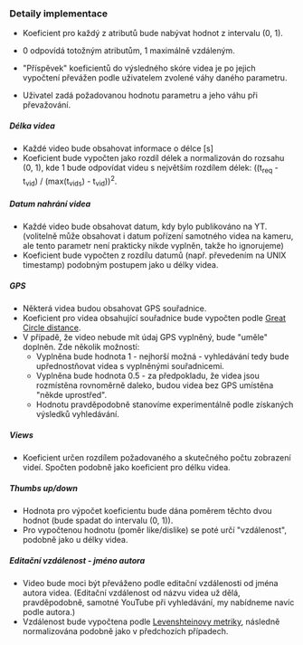 ### Detaily implementace
* Koeficient pro každý z atributů bude nabývat hodnot z intervalu (0, 1).

* 0 odpovídá totožným atributům, 1 maximálně vzdáleným.

* "Příspěvek" koeficientů do výsledného skóre videa je po jejich vypočtení převážen podle uživatelem zvolené váhy daného
parametru.

* Uživatel zadá požadovanou hodnotu parametru a jeho váhu při převažování.

##### Délka videa
* Každé video bude obsahovat informace o délce [s]
* Koeficient bude vypočten jako rozdíl délek a normalizován do rozsahu (0, 1), kde 1 bude odpovídat videu s největším
  rozdílem délek: ((t<sub>req</sub> - t<sub>vid</sub>) / (max(t<sub>vids</sub>) - t<sub>vid</sub>))<sup>2</sup>.
  
##### Datum nahrání videa
* Každé video bude obsahovat datum, kdy bylo publikováno na YT. (volitelně může obsahovat i datum pořízení samotného
  videa na kameru, ale tento parametr není prakticky nikde vyplněn, takže ho ignorujeme)
* Koeficient bude vypočten z rozdílu datumů (např. převedením na UNIX timestamp) podobným postupem jako u délky videa.

##### GPS
* Některá videa budou obsahovat GPS souřadnice.
* Koeficient pro videa obsahující souřadnice bude vypočten podle 
  [Great Circle distance](https://en.wikipedia.org/wiki/Great-circle_distance#Computational_formulas).
* V případě, že video nebude mít údaj GPS vyplněný, bude "uměle" doplněn. Zde několik možností: 
  * Vyplněna bude hodnota 1 - nejhorší možná - vyhledávání tedy bude upřednostňovat videa s vyplněnými souřadnicemi.
  * Vyplněna bude hodnota 0.5 - za předpokladu, že videa jsou rozmístěna rovnoměrně daleko, budou videa bez GPS
    umístěna "někde uprostřed".
  * Hodnotu pravděpodobně stanovíme experimentálně podle získaných výsledků vyhledávání.


##### Views
* Koeficient určen rozdílem požadovaného a skutečného počtu zobrazení videí. Spočten podobně jako koeficient pro délku 
  videa.

##### Thumbs up/down
* Hodnota pro výpočet koeficientu bude dána poměrem těchto dvou hodnot (bude spadat do intervalu (0, 1)).
* Pro vypočtenou hodnotu (poměr like/dislike) se poté určí "vzdálenost", podobně jako u délky videa.

##### Editační vzdálenost - jméno autora
* Video bude moci být převáženo podle editační vzdálenosti od jména autora videa. (Editační vzdálenost od názvu videa
  už dělá, pravděpodobně, samotné YouTube při vyhledávání, my nabídneme navíc podle autora.)
* Vzdálenost bude vypočtena podle [Levenshteinovy metriky](https://en.wikipedia.org/wiki/Levenshtein_distance), následně
  normalizována podobně jako v předchozích případech.
